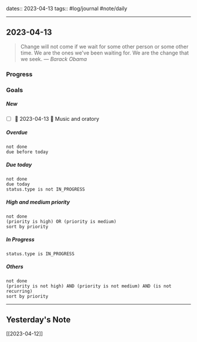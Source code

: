 dates:: 2023-04-13
tags:: #log/journal #note/daily 

---
## 2023-04-13

> Change will not come if we wait for some other person or some other time. We are the ones we've been waiting for. We are the change that we seek.
> — <cite>Barack Obama</cite>

### Progress


### Goals 

##### New

- [ ] 🛫 2023-04-13 🔼 Music and oratory 

##### Overdue

```tasks
not done
due before today
```


##### Due today

```tasks
not done
due today
status.type is not IN_PROGRESS
```

##### High and medium priority

```tasks
not done
(priority is high) OR (priority is medium)
sort by priority
```

##### In Progress

```tasks
status.type is IN_PROGRESS
```

##### Others


```tasks
not done
(priority is not high) AND (priority is not medium) AND (is not recurring)
sort by priority
```


---
## Yesterday's Note

[[2023-04-12]]


